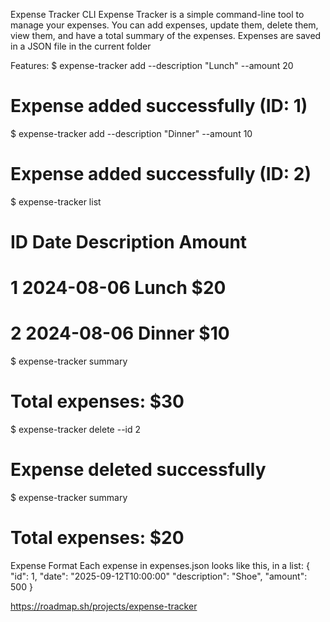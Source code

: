 Expense Tracker CLI
Expense Tracker is a simple command-line tool to manage your expenses. You can add expenses, update them, delete them, view them, and have a total summary of the expenses. Expenses are saved in a JSON file in the current folder

Features:
$ expense-tracker add --description "Lunch" --amount 20
# Expense added successfully (ID: 1)

$ expense-tracker add --description "Dinner" --amount 10
# Expense added successfully (ID: 2)

$ expense-tracker list
# ID  Date       Description  Amount
# 1   2024-08-06  Lunch        $20
# 2   2024-08-06  Dinner       $10

$ expense-tracker summary
# Total expenses: $30

$ expense-tracker delete --id 2
# Expense deleted successfully

$ expense-tracker summary
# Total expenses: $20

Expense Format
Each expense in expenses.json looks like this, in a list:
{
  "id": 1,
  "date": "2025-09-12T10:00:00"
  "description": "Shoe",
  "amount": 500
}


https://roadmap.sh/projects/expense-tracker
